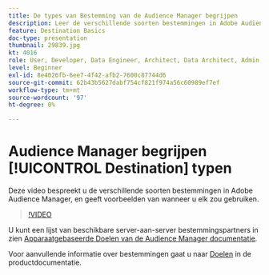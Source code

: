 ```yaml
---
title: De types van Bestemming van de Audience Manager begrijpen
description: Leer de verschillende soorten bestemmingen in Adobe Audience Manager, en geef voorbeelden van wanneer u elk zou gebruiken.
feature: Destination Basics
doc-type: presentation
thumbnail: 29839.jpg
kt: 4016
role: User, Developer, Data Engineer, Architect, Data Architect, Admin, Leader
level: Beginner
exl-id: 8e4026fb-6ee7-4f42-afb2-7600c87744d6
source-git-commit: 62b43b5627dabf754cf821f974a56c60989ef7ef
workflow-type: tm+mt
source-wordcount: '97'
ht-degree: 0%

---
```


# Audience Manager begrijpen [!UICONTROL Destination] typen

Deze video bespreekt u de verschillende soorten bestemmingen in Adobe Audience Manager, en geeft voorbeelden van wanneer u elk zou gebruiken.

>[!VIDEO](https://video.tv.adobe.com/v/29839/?quality=12)

U kunt een lijst van beschikbare server-aan-server bestemmingspartners in zien [Apparaatgebaseerde Doelen van de Audience Manager documentatie](https://experienceleague.adobe.com/docs/audience-manager/user-guide/features/destinations/device-based/device-based-destinations-list.html).

Voor aanvullende informatie over bestemmingen gaat u naar [Doelen](https://experienceleague.adobe.com/docs/audience-manager/user-guide/features/destinations/destinations.html) in de productdocumentatie.
